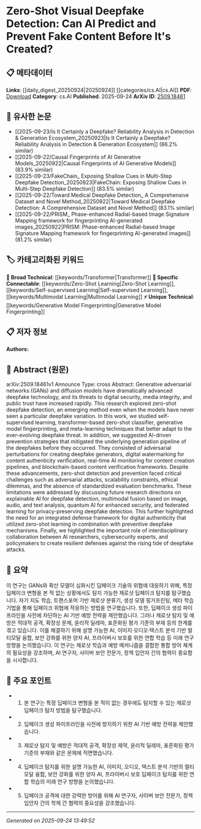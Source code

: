 <!-- KEYWORD_LINKING_METADATA:
{
  "processed_timestamp": "2025-09-24T13:49:52.464858",
  "vocabulary_version": "1.0",
  "selected_keywords": [
    "Zero-Shot Learning",
    "Self-supervised Learning",
    "Transformer",
    "Generative Model Fingerprinting",
    "Multimodal Learning"
  ],
  "rejected_keywords": [],
  "similarity_scores": {
    "Zero-Shot Learning": 0.8,
    "Self-supervised Learning": 0.78,
    "Transformer": 0.75,
    "Generative Model Fingerprinting": 0.72,
    "Multimodal Learning": 0.77
  },
  "extraction_method": "AI_prompt_based",
  "budget_applied": true,
  "candidates_json": {
    "candidates": [
      {
        "surface": "zero-shot deepfake detection",
        "canonical": "Zero-Shot Learning",
        "aliases": [
          "zero-shot detection"
        ],
        "category": "specific_connectable",
        "rationale": "Zero-shot learning is crucial for detecting deepfakes without prior exposure, enhancing connectivity with other zero-shot applications.",
        "novelty_score": 0.65,
        "connectivity_score": 0.85,
        "specificity_score": 0.78,
        "link_intent_score": 0.8
      },
      {
        "surface": "self-supervised learning",
        "canonical": "Self-supervised Learning",
        "aliases": [
          "self-supervised"
        ],
        "category": "specific_connectable",
        "rationale": "Self-supervised learning is a key technique in adapting models to new deepfake threats, linking well with existing machine learning frameworks.",
        "novelty_score": 0.55,
        "connectivity_score": 0.88,
        "specificity_score": 0.72,
        "link_intent_score": 0.78
      },
      {
        "surface": "transformer-based zero-shot classifier",
        "canonical": "Transformer",
        "aliases": [
          "transformer classifier"
        ],
        "category": "broad_technical",
        "rationale": "Transformers are foundational in creating classifiers for zero-shot deepfake detection, connecting broadly with AI advancements.",
        "novelty_score": 0.5,
        "connectivity_score": 0.9,
        "specificity_score": 0.7,
        "link_intent_score": 0.75
      },
      {
        "surface": "generative model fingerprinting",
        "canonical": "Generative Model Fingerprinting",
        "aliases": [
          "model fingerprinting"
        ],
        "category": "unique_technical",
        "rationale": "This technique is unique to identifying deepfake origins, offering novel connections in digital security.",
        "novelty_score": 0.7,
        "connectivity_score": 0.65,
        "specificity_score": 0.8,
        "link_intent_score": 0.72
      },
      {
        "surface": "multimodal fusion",
        "canonical": "Multimodal Learning",
        "aliases": [
          "multimodal analysis"
        ],
        "category": "specific_connectable",
        "rationale": "Multimodal fusion enhances deepfake detection by integrating various data types, linking with broader AI research.",
        "novelty_score": 0.6,
        "connectivity_score": 0.82,
        "specificity_score": 0.75,
        "link_intent_score": 0.77
      }
    ],
    "ban_list_suggestions": [
      "deepfake",
      "AI-driven prevention strategies",
      "digital watermarking"
    ]
  },
  "decisions": [
    {
      "candidate_surface": "zero-shot deepfake detection",
      "resolved_canonical": "Zero-Shot Learning",
      "decision": "linked",
      "scores": {
        "novelty": 0.65,
        "connectivity": 0.85,
        "specificity": 0.78,
        "link_intent": 0.8
      }
    },
    {
      "candidate_surface": "self-supervised learning",
      "resolved_canonical": "Self-supervised Learning",
      "decision": "linked",
      "scores": {
        "novelty": 0.55,
        "connectivity": 0.88,
        "specificity": 0.72,
        "link_intent": 0.78
      }
    },
    {
      "candidate_surface": "transformer-based zero-shot classifier",
      "resolved_canonical": "Transformer",
      "decision": "linked",
      "scores": {
        "novelty": 0.5,
        "connectivity": 0.9,
        "specificity": 0.7,
        "link_intent": 0.75
      }
    },
    {
      "candidate_surface": "generative model fingerprinting",
      "resolved_canonical": "Generative Model Fingerprinting",
      "decision": "linked",
      "scores": {
        "novelty": 0.7,
        "connectivity": 0.65,
        "specificity": 0.8,
        "link_intent": 0.72
      }
    },
    {
      "candidate_surface": "multimodal fusion",
      "resolved_canonical": "Multimodal Learning",
      "decision": "linked",
      "scores": {
        "novelty": 0.6,
        "connectivity": 0.82,
        "specificity": 0.75,
        "link_intent": 0.77
      }
    }
  ]
}
-->

# Zero-Shot Visual Deepfake Detection: Can AI Predict and Prevent Fake Content Before It's Created?

## 📋 메타데이터

**Links**: [[daily_digest_20250924|20250924]] [[categories/cs.AI|cs.AI]]
**PDF**: [Download](https://arxiv.org/pdf/2509.18461.pdf)
**Category**: cs.AI
**Published**: 2025-09-24
**ArXiv ID**: [2509.18461](https://arxiv.org/abs/2509.18461)

## 🔗 유사한 논문
- [[2025-09-23/Is It Certainly a Deepfake? Reliability Analysis in Detection & Generation Ecosystem_20250923|Is It Certainly a Deepfake? Reliability Analysis in Detection & Generation Ecosystem]] (86.2% similar)
- [[2025-09-22/Causal Fingerprints of AI Generative Models_20250922|Causal Fingerprints of AI Generative Models]] (83.9% similar)
- [[2025-09-23/FakeChain_ Exposing Shallow Cues in Multi-Step Deepfake Detection_20250923|FakeChain: Exposing Shallow Cues in Multi-Step Deepfake Detection]] (83.5% similar)
- [[2025-09-22/Toward Medical Deepfake Detection_ A Comprehensive Dataset and Novel Method_20250922|Toward Medical Deepfake Detection: A Comprehensive Dataset and Novel Method]] (83.1% similar)
- [[2025-09-22/PRISM_ Phase-enhanced Radial-based Image Signature Mapping framework for fingerprinting AI-generated images_20250922|PRISM: Phase-enhanced Radial-based Image Signature Mapping framework for fingerprinting AI-generated images]] (81.2% similar)

## 🏷️ 카테고리화된 키워드
**🧠 Broad Technical**: [[keywords/Transformer|Transformer]]
**🔗 Specific Connectable**: [[keywords/Zero-Shot Learning|Zero-Shot Learning]], [[keywords/Self-supervised Learning|Self-supervised Learning]], [[keywords/Multimodal Learning|Multimodal Learning]]
**⚡ Unique Technical**: [[keywords/Generative Model Fingerprinting|Generative Model Fingerprinting]]

## 📋 저자 정보

**Authors:** 

## 📄 Abstract (원문)

arXiv:2509.18461v1 Announce Type: cross 
Abstract: Generative adversarial networks (GANs) and diffusion models have dramatically advanced deepfake technology, and its threats to digital security, media integrity, and public trust have increased rapidly. This research explored zero-shot deepfake detection, an emerging method even when the models have never seen a particular deepfake variation. In this work, we studied self-supervised learning, transformer-based zero-shot classifier, generative model fingerprinting, and meta-learning techniques that better adapt to the ever-evolving deepfake threat. In addition, we suggested AI-driven prevention strategies that mitigated the underlying generation pipeline of the deepfakes before they occurred. They consisted of adversarial perturbations for creating deepfake generators, digital watermarking for content authenticity verification, real-time AI monitoring for content creation pipelines, and blockchain-based content verification frameworks. Despite these advancements, zero-shot detection and prevention faced critical challenges such as adversarial attacks, scalability constraints, ethical dilemmas, and the absence of standardized evaluation benchmarks. These limitations were addressed by discussing future research directions on explainable AI for deepfake detection, multimodal fusion based on image, audio, and text analysis, quantum AI for enhanced security, and federated learning for privacy-preserving deepfake detection. This further highlighted the need for an integrated defense framework for digital authenticity that utilized zero-shot learning in combination with preventive deepfake mechanisms. Finally, we highlighted the important role of interdisciplinary collaboration between AI researchers, cybersecurity experts, and policymakers to create resilient defenses against the rising tide of deepfake attacks.

## 📝 요약

이 연구는 GANs와 확산 모델이 심화시킨 딥페이크 기술의 위협에 대응하기 위해, 특정 딥페이크 변형을 본 적 없는 상황에서도 탐지 가능한 제로샷 딥페이크 탐지를 탐구했습니다. 자기 지도 학습, 트랜스포머 기반 제로샷 분류기, 생성 모델 핑거프린팅, 메타 학습 기법을 통해 딥페이크 위협에 적응하는 방법을 연구했습니다. 또한, 딥페이크 생성 파이프라인을 사전에 차단하는 AI 기반 예방 전략을 제안했습니다. 그러나 제로샷 탐지 및 예방은 적대적 공격, 확장성 문제, 윤리적 딜레마, 표준화된 평가 기준의 부재 등의 한계를 겪고 있습니다. 이를 해결하기 위해 설명 가능한 AI, 이미지·오디오·텍스트 분석 기반 멀티모달 융합, 보안 강화를 위한 양자 AI, 프라이버시 보호를 위한 연합 학습 등 미래 연구 방향을 논의했습니다. 이 연구는 제로샷 학습과 예방 메커니즘을 결합한 통합 방어 체계의 필요성을 강조하며, AI 연구자, 사이버 보안 전문가, 정책 입안자 간의 협력이 중요함을 시사합니다.

## 🎯 주요 포인트

- 1. 본 연구는 특정 딥페이크 변형을 본 적이 없는 경우에도 탐지할 수 있는 제로샷 딥페이크 탐지 방법을 탐구했습니다.
- 2. 딥페이크 생성 파이프라인을 사전에 방지하기 위한 AI 기반 예방 전략을 제안했습니다.
- 3. 제로샷 탐지 및 예방은 적대적 공격, 확장성 제약, 윤리적 딜레마, 표준화된 평가 기준의 부재와 같은 문제에 직면했습니다.
- 4. 딥페이크 탐지를 위한 설명 가능한 AI, 이미지, 오디오, 텍스트 분석 기반의 멀티모달 융합, 보안 강화를 위한 양자 AI, 프라이버시 보호 딥페이크 탐지를 위한 연합 학습의 미래 연구 방향을 논의했습니다.
- 5. 딥페이크 공격에 대한 강력한 방어를 위해 AI 연구자, 사이버 보안 전문가, 정책 입안자 간의 학제 간 협력의 중요성을 강조했습니다.


---

*Generated on 2025-09-24 13:49:52*